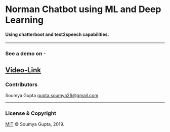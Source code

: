 # Norman Chatbot using ML and Deep Learning 

#### Using chatterboot and text2speech capabilities.
 ---

### See a demo on - 
[Video-Link](https://github.com/guptasoumya26/NormanChatbot/raw/master/Demo.mp4)
 ---
 ### Contributors
 Soumya Gupta <gupta.soumya26@gmail.com>

---
### License & Copyright
[MIT](https://choosealicense.com/licenses/mit/)
© Soumya Gupta, 2019.



